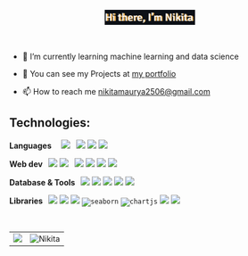 <p align="center">
  <img src="./github-title.png" width="32%" alt="Hello, I'm Nikita." />
</p><br />

- 🌱 I’m currently learning machine learning and data science
  
- 🔗 You can see my Projects at [my portfolio](https://sun-andsky.github.io/Portfolio/)
  
- 📫 How to reach me nikitamaurya2506@gmail.com

## Technologies:

<p>
  <strong>Languages &nbsp;</strong>
  <code> <img src="https://cdn.jsdelivr.net/gh/devicons/devicon@latest/icons/c/c-plain.svg" height="25"/></code>
  <code> <img src="https://cdn.jsdelivr.net/gh/devicons/devicon@latest/icons/cplusplus/cplusplus-plain.svg" height="25" /></code>
  <code><img src="https://cdn.jsdelivr.net/gh/devicons/devicon/icons/python/python-original.svg" height="25"/></code>
  <code><img src="https://cdn.jsdelivr.net/gh/devicons/devicon/icons/javascript/javascript-original.svg" height="25"/></code>
</p>

<p>
  <strong>Web dev &nbsp;</strong>
  <code><img src="https://cdn.jsdelivr.net/gh/devicons/devicon/icons/react/react-original.svg" height="25"/></code>
  <code><img src="https://cdn.jsdelivr.net/gh/devicons/devicon/icons/html5/html5-original.svg" height="25"/> </code>
  <code><img src="https://cdn.jsdelivr.net/gh/devicons/devicon/icons/css3/css3-original.svg" height="25"/></code>
  <code><img src="https://cdn.jsdelivr.net/gh/devicons/devicon/icons/django/django-plain.svg" height="25"/></code>
  <code><img src="https://cdn.jsdelivr.net/gh/devicons/devicon/icons/nodejs/nodejs-original.svg" height="25"/></code>
  <code><img src="https://cdn.jsdelivr.net/gh/devicons/devicon/icons/express/express-original.svg" height="25"/></code>
</p>

<p>
  <strong> Database & Tools    &nbsp;  </strong>
  <code><img src="https://cdn.jsdelivr.net/gh/devicons/devicon@latest/icons/mysql/mysql-original.svg" height="25"/></code>
  <code><img src="https://cdn.jsdelivr.net/gh/devicons/devicon/icons/mongodb/mongodb-original.svg" height="25"/></code>
  <code><img src="https://cdn.jsdelivr.net/gh/devicons/devicon/icons/git/git-original.svg" height="25"/></code>
  <code><img src="https://cdn.jsdelivr.net/gh/devicons/devicon/icons/vscode/vscode-original.svg" height="25"/></code>
  <code><img src="https://cdn.jsdelivr.net/gh/devicons/devicon@latest/icons/postman/postman-original.svg" height="25"/></code>
</p>

<p>
  <strong> Libraries   &nbsp;  </strong>
  <code><img src="https://cdn.jsdelivr.net/gh/devicons/devicon@latest/icons/numpy/numpy-original.svg" height="25"/></code>
  <code><img src="https://cdn.jsdelivr.net/gh/devicons/devicon/icons/pandas/pandas-original.svg" height="25"/></code>
  <code><img src="https://cdn.jsdelivr.net/gh/devicons/devicon@latest/icons/matplotlib/matplotlib-original.svg" height="25" /></code>
  <code><img src="https://seaborn.pydata.org/_images/logo-mark-lightbg.svg" alt="seaborn" height="25"/></code>
  <code><img src="https://www.chartjs.org/media/logo-title.svg" alt="chartjs" height="25"/></code>
  <code><img src="https://cdn.jsdelivr.net/gh/devicons/devicon/icons/playwright/playwright-original.svg" height="25"/></code>
  <code><img src="https://cdn.jsdelivr.net/gh/devicons/devicon/icons/python/python-original.svg" height="25"/></code>
</p>

<br>


<table align="center">
  <tr>
    <td><img src="https://github-readme-stats.vercel.app/api?username=sun-andsky&show_icons=true&theme=tokyonight" width="100%"/></td>
    <td><img  src="https://github-readme-stats.vercel.app/api/top-langs?username=sun-andsky&show_icons=true&theme=tokyonight" alt="Nikita"width="100%" /></td>
  </tr>
</table>









